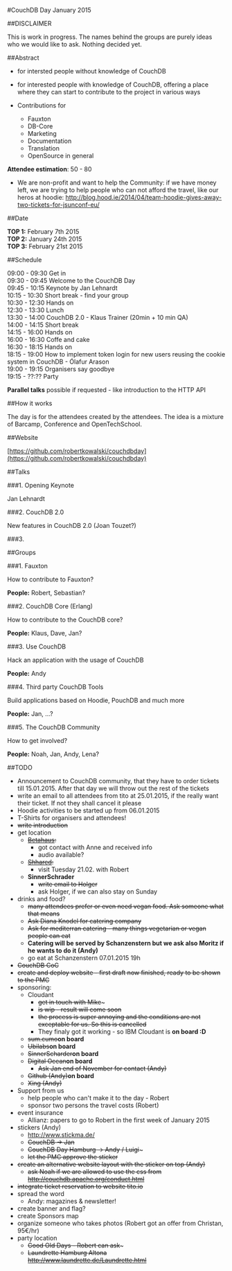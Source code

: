 #CouchDB Day January 2015

##DISCLAIMER

This is work in progress. The names behind the groups are purely ideas who we would like to ask. Nothing decided yet. 

##Abstract

* for intersted people without knowledge of CouchDB

* for interested people with knowledge of CouchDB, offering a place where they can start to contribute to the project in various ways

* Contributions for
	* Fauxton
	* DB-Core
	* Marketing 	
	* Documentation
	* Translation
	* OpenSource in general
	

**Attendee estimation**: 50 - 80 

* We are non-profit and want to help the Community: if we have money left, we are trying to help people who can not afford the travel, like our heros at hoodie: http://blog.hood.ie/2014/04/team-hoodie-gives-away-two-tickets-for-jsunconf-eu/

##Date

**TOP 1:** February 7th 2015   
**TOP 2:** January 24th 2015  
**TOP 3:** February 21st 2015  

##Schedule

09:00 - 09:30 Get in  
09:30 - 09:45 Welcome to the CouchDB Day  
09:45 - 10:15 Keynote by Jan Lehnardt  
10:15 - 10:30 Short break - find your group  
10:30 - 12:30 Hands on  
12:30 - 13:30 Lunch  
13:30 - 14:00 CouchDB 2.0 - Klaus Trainer  (20min + 10 min QA)  
14:00 - 14:15 Short break  
14:15 - 16:00 Hands on  
16:00 - 16:30 Coffe and cake  
16:30 - 18:15 Hands on  
18:15 - 19:00 How to implement token login for new users reusing the cookie
system in CouchDB - Ólafur Arason  
19:00 - 19:15 Organisers say goodbye  
19:15 - ??:?? Party  

**Parallel talks** possible if requested - like introduction to the HTTP API

##How it works

The day is for the attendees created by the attendees. The idea is a mixture of Barcamp, Conference and OpenTechSchool.

##Website

[https://github.com/robertkowalski/couchdbday](https://github.com/robertkowalski/couchdbday)

##Talks

###1. Opening Keynote

Jan Lehnardt

###2. CouchDB 2.0

New features in CouchDB 2.0 (Joan Touzet?)

###3.

##Groups

###1. Fauxton

How to contribute to Fauxton?

**People:** Robert, Sebastian?

###2. CouchDB Core (Erlang)

How to contribute to the CouchDB core?

**People:** Klaus, Dave, Jan?

###3. Use CouchDB

Hack an application with the usage of CouchDB

**People:** Andy

###4. Third party CouchDB Tools 

Build applications based on Hoodie, PouchDB and much more

**People:** Jan, ...?

###5. The CouchDB Community 

How to get involved?

**People:** Noah, Jan, Andy, Lena?

##TODO

* Announcement to CouchDB community, that they have to order tickets till 15.01.2015. After that day we will throw out the rest of the tickets
* write an email to all attendees from tito at 25.01.2015, if the really want their ticket. If not they shall cancel it please
* Hoodie activities to be started up from 06.01.2015
* T-Shirts for organisers and attendees!
* ~~write introduction~~
* get location
	* ~~[Betahaus](http://hamburg.betahaus.de/startseite):~~ 
  		* got contact with Anne and received info
  		* audio available?
  	* ~~[Shhared](http://www.shhared.de/):~~
  		* visit Tuesday 21.02. with Robert
  	* __SinnerSchrader__
  		* ~~write email to Holger~~
  		* ask Holger, if we can also stay on Sunday
* drinks and food?
	* ~~many attendees prefer or even need vegan food. Ask someone what that means~~
	* ~~Ask Diana Knodel for catering company~~
	* ~~Ask for mediterran catering - many things vegetarian or vegan people can eat~~
	* __Catering will be served by Schanzenstern but we ask also Moritz if he wants to do it (Andy)__
	* go eat at Schanzenstern 07.01.2015 19h
* ~~CouchDB CoC~~
* ~~create and deploy website - first draft now finished, ready to be shown to the PMC~~
* sponsoring:
	* Cloudant
		* ~~get in touch with Mike~~~
		* ~~is wip - result will come soon~~
		* ~~the process is super annoying and the conditions are not exceptable for us. So this is cancelled~~
		* They finaly got it working - so IBM Cloudant is __on board :D__
	* ~~sum.cumo~~__on board__
	* ~~Ubilabs~~__on board__
	* ~~SinnerScharder~~__on board__
	* ~~Digital Ocean~~__on board__
		* ~~Ask Jan end of November for contact (Andy)~~
	* ~~Github (Andy)~~__on board__
	* ~~Xing (Andy)~~
* Support from us
	* help people who can't make it to the day - Robert 
	* sponsor two persons the travel costs (Robert)
* event insurance
	* Allianz: papers to go to Robert in the first week of January 2015 	
* stickers (Andy)
	* http://www.stickma.de/
	* ~~CouchDB -> Jan~~
	* ~~CouchDB Day Hamburg -> Andy / Luigi~~~
	* ~~let the PMC approve the sticker~~
* ~~create an alternative website layout with the sticker on top (Andy)~~
	* ~~ask Noah if we are allowed to use the css from http://couchdb.apache.org/conduct.html~~
* ~~integrate ticket reservation to website tito.io~~
* spread the word
	* Andy: magazines & newsletter! 
* create banner and flag?
* create Sponsors map
* organize someone who takes photos (Robert got an offer from Christan, 95€/hr)
* party location
	* ~~Good Old Days - Robert can ask~~~
	* ~~Laundrette Hamburg Altona http://www.laundrette.de/Laundrette.html~~






